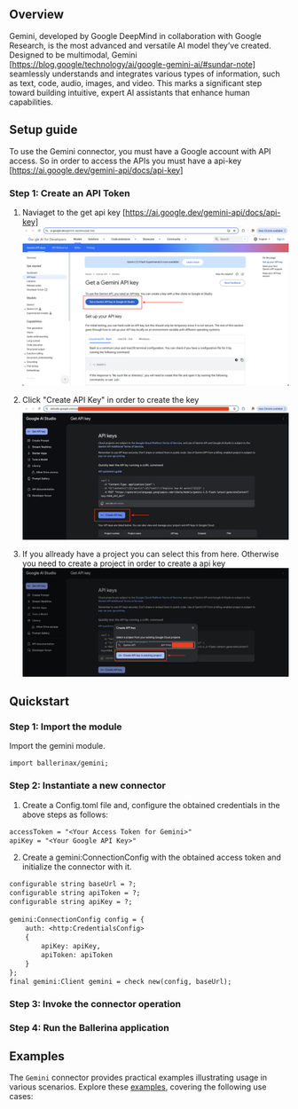 ## Overview
Gemini, developed by Google DeepMind in collaboration with Google Research, is the most advanced and versatile AI model they’ve created. Designed to be multimodal, Gemini [https://blog.google/technology/ai/google-gemini-ai/#sundar-note] seamlessly understands and integrates various types of information, such as text, code, audio, images, and video. This marks a significant step toward building intuitive, expert AI assistants that enhance human capabilities.

## Setup guide
To use the Gemini connector, you must have a Google account with API access. So in order to access the APIs you must have a api-key [https://ai.google.dev/gemini-api/docs/api-key]

### Step 1: Create an API Token

1. Naviaget to the get api key [https://ai.google.dev/gemini-api/docs/api-key]
![get-a-gemini-api-key.png](..%2Fdocs%2Fsetup%2Fresource%2Fget-a-gemini-api-key.png)

2. Click "Create API Key" in order to create the key
![create-api-key.png](..%2Fdocs%2Fsetup%2Fresource%2Fcreate-api-key.png)

3. If you allready have a project you can select this from here. Otherwise you need to create a project in order to create a api key
![create-api-key-for-project.png](..%2Fdocs%2Fsetup%2Fresource%2Fcreate-api-key-for-project.png)

## Quickstart

### Step 1: Import the module
Import the gemini module.
```
import ballerinax/gemini;
```

### Step 2: Instantiate a new connector
1. Create a Config.toml file and, configure the obtained credentials in the above steps as follows:
```
accessToken = "<Your Access Token for Gemini>"
apiKey = "<Your Google API Key>"
```

2. Create a gemini:ConnectionConfig with the obtained access token and initialize the connector with it.
``` bal
configurable string baseUrl = ?;
configurable string apiToken = ?;
configurable string apiKey = ?;

gemini:ConnectionConfig config = {
    auth: <http:CredentialsConfig>
    {
        apiKey: apiKey,
        apiToken: apiToken
    }
};
final gemini:Client gemini = check new(config, baseUrl);
```


### Step 3: Invoke the connector operation
[//]: # (TODO: Invoke the connector operation)

### Step 4: Run the Ballerina application
[//]: # (TODO: Run the Ballerina application)




## Examples

The `Gemini` connector provides practical examples illustrating usage in various scenarios. Explore these [examples](https://github.com/module-ballerinax-googleapis.gemini/tree/main/examples/), covering the following use cases:

[//]: # (TODO: Add examples)

